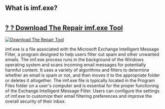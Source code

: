## What is imf.exe?

# <h2><a href="https://exedetect.com/download.php?imf.exe">? ? Download The Repair imf.exe Tool</a></h2>

[![Download The Repair Tool](https://exedetect.com/download-button.jpg)](https://exedetect.com/download.php?imf.exe)

imf.exe is a file associated with the Microsoft Exchange Intelligent Message Filter, a program designed to help users filter out spam and other unwanted emails. The imf.exe process runs in the background of the Windows operating system and scans incoming email messages for potentially harmful content. It uses a variety of algorithms and filters to determine whether an email is spam or not, and then moves it to the appropriate folder or deletes it altogether. The imf.exe file is typically located in the Program Files folder on a user's computer and is essential for the proper functioning of the Exchange Intelligent Message Filter. Users can configure the settings of imf.exe to customize their email filtering preferences and improve the overall security of their inbox.